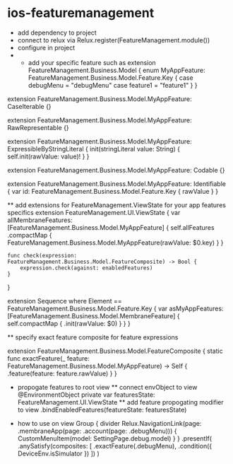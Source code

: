 # ios-featuremanagement

* add dependency to project
* connect to relux via Relux.register(FeatureManagement.module())
* configure in project
* * add your specific feature such as
extension FeatureManagement.Business.Model {
    enum MyAppFeature: FeatureManagement.Business.Model.Feature.Key {
        case debugMenu = "debugMenu"
        case feature1 = "feature1"
    }
}

extension FeatureManagement.Business.Model.MyAppFeature: CaseIterable {}

extension FeatureManagement.Business.Model.MyAppFeature: RawRepresentable {}

extension FeatureManagement.Business.Model.MyAppFeature: ExpressibleByStringLiteral {
    init(stringLiteral value: String) {
        self.init(rawValue: value)!
    }
}

extension FeatureManagement.Business.Model.MyAppFeature: Codable {}

extension FeatureManagement.Business.Model.MyAppFeature: Identifiable {
    var id: FeatureManagement.Business.Model.Feature.Key { rawValue }
}

** add extensions for FeatureManagement.ViewState for your app features specifics
extension FeatureManagement.UI.ViewState {
    var allMembraneFeatures: [FeatureManagement.Business.Model.MyAppFeature] {
        self.allFeatures
            .compactMap { FeatureManagement.Business.Model.MyAppFeature(rawValue: $0.key) }
    }

    func check(expression: FeatureManagement.Business.Model.FeatureComposite) -> Bool {
        expression.check(against: enabledFeatures)
    }
}


extension Sequence where Element == FeatureManagement.Business.Model.Feature.Key {
    var asMyAppFeatures: [FeatureManagement.Business.Model.MembraneFeature] {
        self.compactMap { .init(rawValue: $0) }
    }
}

** specify exact feature composite for feature expressions

extension FeatureManagement.Business.Model.FeatureComposite {
    static func exactFeature(_ feature: FeatureManagement.Business.Model.MyAppFeature) -> Self {
        .feature(feature: feature.rawValue)
    }
}

* propogate features to root view
** connect envObject to view
      @EnvironmentObject private var featuresState: FeatureManagement.UI.ViewState
** add feature propogating modifier to view
  .bindEnabledFeatures(featureState: featuresState)

* how to use on view
Group {
      divider
      Relux.NavigationLink(page: .membraneApp(page: .account(page: .debugMenu))) {
          CustomMenuItem(model: SettingPage.debug.model)
      }
  }
      .presentIf(
        .anySatisfy(composites: [
          .exactFeature(.debugMenu),
          .condition({ DeviceEnv.isSimulator })
        ])
      )
           
